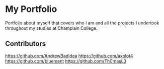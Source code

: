# My Portfolio

Portfolio about myself that covers who I am and all the projects I undertook throughout my studies at Champlain College. 


## Contributors

https://github.com/AndrewBadIdea
https://github.com/axolot4
https://github.com/bluement
https://github.com/Th0masL3
